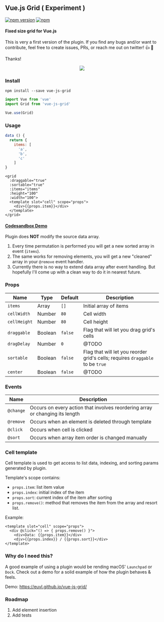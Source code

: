 ## Vue.js Grid ( Experiment )

[![npm version](https://badge.fury.io/js/vue-js-grid.svg)](https://badge.fury.io/js/vue-js-grid)
[![npm](https://img.shields.io/npm/dm/vue-js-grid.svg)](https://www.npmjs.com/package/vue-js-grid)

#### Fixed size grid for Vue.js

This is very a first version of the plugin. If you find any bugs and/or want to contribute, feel free to create issues, PRs, or reach me out on twitter! 👍 🚀

Thanks!

<p style="text-align:center">
  <img src="https://user-images.githubusercontent.com/1577802/30805846-45ccd718-a1eb-11e7-9963-7aee8e76c9b0.gif">
</p>

### Install
```
npm install --save vue-js-grid
```

```js
import Vue from 'vue'
import Grid from 'vue-js-grid'

Vue.use(Grid)
```

### Usage

```js
data () {
  return {
    items: [
      'a',
      'b',
      'c'
    ]
}
```

```vue
<grid
  :draggable="true"
  :sortable="true"
  :items="items"
  :height="100"
  :width="100">
  <template slot="cell" scope="props">
    <div>{{props.item}}</div>
  </template>
</grid>
```
#### [Codesandbox Demo](https://codesandbox.io/s/j23p2opkk3)

Plugin does **NOT** modify the source data array.

1. Every time permutation is performed you will get a new sorted array in event (`items`).
2. The same works for removing elements, you will get a new "cleaned" array in your `@remove` event handler.
3. Currently there is no way to extend data array after event handling. But hopefully I'll come up with a clean way to do it in nearest future.

### Props

| Name       | Type     | Default   | Description       |
| ---        | ---      | ---       | ---               |
| `items`      | Array    | `[]`        | Initial array of items |
| `cellWidth`  | Number   | `80`        | Cell width |
| `cellHeight` | Number   | `80`        | Cell height |
| `draggable`  | Boolean  | `false`     | Flag that will let you drag grid's cells |
| `dragDelay`  | Number   | `0`         | @TODO |
| `sortable`   | Boolean  | `false`     | Flag that will let you reorder grid's cells; requires `draggable` to be `true` |
| `center`     | Boolean  | `false`     | @TODO |

### Events

| Name    | Description |
| ---     | ---         |
| `@change` | Occurs on every action that involves reordering array or changing its length |
| `@remove` | Occurs when an element is deleted through template |
| `@click`  | Occurs when cell is clicked |
| `@sort`   | Occurs when array item order is changed manually |

### Cell template

Cell template is used to get access to list data, indexing, and sorting params generated by plugin.

Template's scope contains:

* `props.item`: list item value 
* `props.index`: initial index of the item
* `props.sort`: current index of the item after sorting
* `props.remove()`: method that removes the item from the array and resort list.

Example:

```vue
<template slot="cell" scope="props">
  <div @click="() => { props.remove() }">
    <div>Data: {{props.item}}</div>
    <div>{{props.index}} / {{props.sort}}</div>
</template>
```

### Why do I need this?

A good example of using a plugin would be rending macOS' `Launchpad` or `Dock`. Check out a demo for a solid example of how the plugin behaves & feels.

Demo: https://euvl.github.io/vue-js-grid/

### Roadmap

1. Add element insertion
2. Add tests
